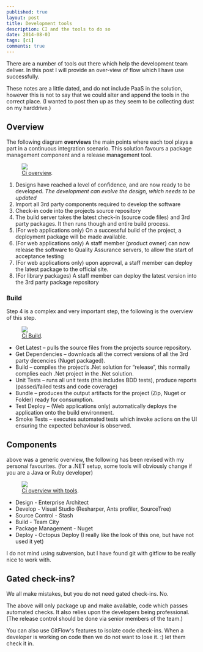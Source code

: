 ```yaml
---
published: true
layout: post
title: Development tools
description: CI and the tools to do so
date: 2014-08-03
tags: [ci]
comments: true
---
```


There are a number of tools out there which help the development team deliver. In this post I will provide an over-view of flow which I have use successfully. 

These notes are a little dated, and do not include PaaS in the solution, however this is not to say that we could alter and append the tools in the correct place. (I wanted to post then up as they seem to be collecting dust on my harddrive.)

## Overview
The following diagram **overviews** the main points where each tool plays a part in a continuous integration scenario. This solution favours a package management component and a release management tool.

<figure>
	<a href="http://dbones.github.io/images/posts/2014/ci_overviewGeneric.jpg"><img src="http://dbones.github.io/images/posts/2014/ci_overviewGeneric.jpg"></a>
	<figcaption><a href="http://dbones.github.io/images/posts/2014/ci_overviewGeneric.jpg" title="CI Overview">Ci overview</a>.</figcaption>
</figure>

1.	Designs have reached a level of confidence, and are now ready to be developed. *The development can evolve the design, which needs to be updated*
2.	Import all 3rd party components required to develop the software
3.	Check-in code into the projects source repository
4.	The build server takes the latest check-in (source code files) and 3rd party packages. It then runs though and entire build process.
5.	(For web applications only) On a successful build of the project, a deployment package will be made available.
6.	(For web applications only) A staff member (product owner) can now release the software to Quality Assurance servers, to allow the start of acceptance testing
7.	(For web applications only) upon approval, a staff member can deploy the latest package to the official site.
8.	(For library packages) A staff member can deploy the latest version into the 3rd party package repository

### Build
Step 4 is a complex and very important step, the following is the overview of this step.

<figure>
	<a href="http://dbones.github.io/images/posts/2014/ci_build.png"><img src="http://dbones.github.io/images/posts/2014/ci_build.png"></a>
	<figcaption><a href="http://dbones.github.io/images/posts/2014/ci_build.png" title="CI Build">Ci Build</a>.</figcaption>
</figure>

* Get Latest – pulls the source files from the projects source repository.
* Get Dependencies – downloads all the correct versions of all the 3rd party decencies (Nuget packaged).
* Build – compiles the project’s .Net solution for “release”, this normally complies each .Net project in the .Net solution.
* Unit Tests – runs all unit tests (this includes BDD tests), produce reports (passed/failed tests and code coverage)
* Bundle – produces the output artifacts for the project (Zip, Nuget or Folder) ready for consumption.
* Test Deploy – (Web applications only) automatically deploys the application onto the build environment.
* Smoke Tests – executes automated tests which invoke actions on the UI ensuring the expected behaviour is observed.

## Components
above was a generic overview, the following has been revised with my personal favourites. (for a .NET setup, some tools will obviously change if you are a Java or Ruby developer)

<figure>
	<a href="http://dbones.github.io/images/posts/2014/ci_overviewTools.jpg"><img src="http://dbones.github.io/images/posts/2014/ci_overviewTools.jpg"></a>
	<figcaption><a href="http://dbones.github.io/images/posts/2014/ci_overviewTools.jpg" title="CI Overview tools">Ci overview with tools</a>.</figcaption>
</figure>

* Design - Enterprise Architect
* Develop - Visual Studio (Resharper, Ants profiler, SourceTree)
* Source Control - Stash
* Build - Team City
* Package Management - Nuget
* Deploy - Octopus Deploy (I really like the look of this one, but have not used it yet)

I do not mind using subversion, but I have found git with gitflow to be really nice to work with.

## Gated check-ins?
We all make mistakes, but you do not need gated check-ins. No.

The above will only package up and make available, code which passes automated checks. It also relies upon the developers being professional. (The release control should be done via senior members of the team.)

You can also use GitFlow's features to isolate code check-ins. When a developer is working on code then we do not want to lose it. :) let them check it in.

